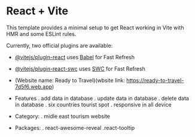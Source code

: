 # React + Vite

This template provides a minimal setup to get React working in Vite with HMR and some ESLint rules.

Currently, two official plugins are available:

- [@vitejs/plugin-react](https://github.com/vitejs/vite-plugin-react/blob/main/packages/plugin-react/README.md) uses [Babel](https://babeljs.io/) for Fast Refresh
- [@vitejs/plugin-react-swc](https://github.com/vitejs/vite-plugin-react-swc) uses [SWC](https://swc.rs/) for Fast Refresh
- (Website name: Ready to Travel)(wbsite link: https://ready-to-travel-7d5f6.web.app)

- Features
. add data in database
. update data in database
. delete data in database
. six countries tourist spot
. responsive in all device

- Category: 
. midle east tourism website

- Packages:
. react-awesome-reveal
.react-tooltip
